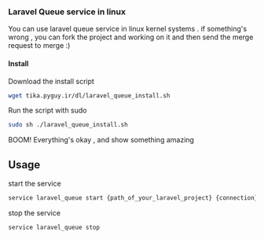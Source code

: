 ### Laravel Queue service in linux
You can use laravel queue service in linux kernel systems .
if something's wrong , you can fork the project and working on it and then send the merge request to merge :) 
#### Install

Download the install script
```bash
wget tika.pyguy.ir/dl/laravel_queue_install.sh
```

Run the script with sudo
```bash
sudo sh ./laravel_queue_install.sh
```

BOOM! Everything's okay , and show something amazing

## Usage
start the service

```bash
service laravel_queue start {path_of_your_laravel_project} {connection}
```

stop the service

```bash
service laravel_queue stop
```